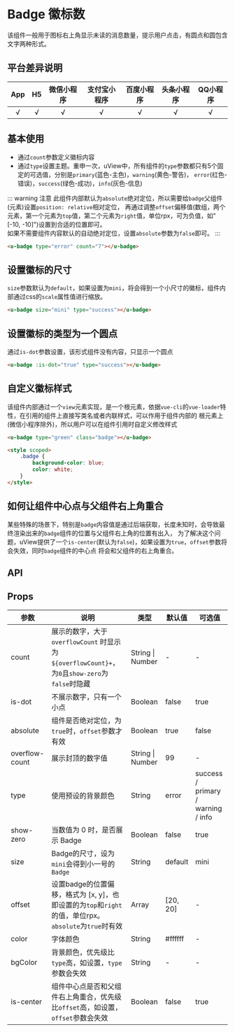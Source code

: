 # Badge 徽标数 <to-api/>
该组件一般用于图标右上角显示未读的消息数量，提示用户点击，有圆点和圆包含文字两种形式。

<demo-model url="/pages/componentsC/badge/index"></demo-model>


## 平台差异说明

|App|H5|微信小程序|支付宝小程序|百度小程序|头条小程序|QQ小程序|
|:-:|:-:|:-:|:-:|:-:|:-:|:-:|
|√|√|√|√|√|√|√|

## 基本使用

- 通过`count`参数定义徽标内容
- 通过`type`设置主题。重申一次，uView中，所有组件的`type`参数都只有5个固定的可选值，分别是`primary`(蓝色-主色)，`warning`(黄色-警告)，
`error`(红色-错误)，`success`(绿色-成功)，`info`(灰色-信息)

::: warning 注意
此组件内部默认为`absolute`绝对定位，所以需要给`badge`父组件(元素)设置`position: relative`相对定位，
再通过调整`offset`偏移值(数组，两个元素，第一个元素为`top`值，第二个元素为`right`值，单位rpx，可为负值，如"[-10, -10]")设置到合适的位置即可。  
如果不需要组件内容默认的自动绝对定位，设置`absolute`参数为`false`即可。
:::

```html
<u-badge type="error" count="7"></u-badge>
```

## 设置徽标的尺寸

`size`参数默认为`default`，如果设置为`mini`，将会得到一个小尺寸的徽标，组件内部通过css的`scale`属性值进行缩放。

```html
<u-badge size="mini" type="success"></u-badge>
```

## 设置徽标的类型为一个圆点

通过`is-dot`参数设置，该形式组件没有内容，只显示一个圆点

```html
<u-badge :is-dot="true" type="success"></u-badge>
```

## 自定义徽标样式

该组件内部通过一个`view`元素实现，是一个根元素，依据`vue-cli`的`vue-loader`特性，在引用的组件上直接写类名或者内联样式，可以作用于组件内部的
根元素上(微信小程序除外)，所以用户可以在组件引用时自定义修改样式 

```html
<u-badge type="green" class="badge"></u-badge>

<style scoped>
	.badge {
		background-color: blue;
		color: white;
	}
</style>
```

## 如何让组件中心点与父组件右上角重合

某些特殊的场景下，特别是`badge`内容值是通过后端获取，长度未知时，会导致最终渲染出来的`badge`组件的位置与父组件右上角的位置有出入，
为了解决这个问题，uView提供了一个`is-center`(默认为`false`)，如果设置为`true`，`offset`参数将会失效，同时`badge`组件的中心点
将会和父组件的右上角重合。


## API

## Props

| 参数          | 说明            | 类型            | 默认值             |  可选值   |
|-------------  |---------------- |---------------|------------------ |-------- |
| count | 展示的数字，大于 `overflowCount` 时显示为 `${overflowCount}+`，为`0`且`show-zero`为`false`时隐藏  | String \| Number | - | - |
| is-dot | 不展示数字，只有一个小点 | Boolean  | false | true |
| absolute | 组件是否绝对定位，为`true`时，`offset`参数才有效 | Boolean  | true | false |
| overflow-count | 展示封顶的数字值 | String \| Number  | 99 | - |
| type | 使用预设的背景颜色 | String  | error | success / primary / warning / info |
| show-zero | 当数值为 0 时，是否展示 Badge | Boolean  | false | true |
| size | Badge的尺寸，设为`mini`会得到小一号的`Badge` | String  | default | mini |
| offset | 设置badge的位置偏移，格式为 [x, y]，也即设置的为`top`和`right`的值，单位rpx。`absolute`为`true`时有效 | Array | [20, 20] | - |
| color | 字体颜色 | String  | #ffffff | - |
| bgColor | 背景颜色，优先级比`type`高，如设置，`type`参数会失效 | String  | - | - |
| is-center | 组件中心点是否和父组件右上角重合，优先级比`offset`高，如设置，`offset`参数会失效 | Boolean  | false | true |



<style scoped>
h3[id=props] + table thead tr th:nth-child(2){
	width: 40%;
}
</style>
